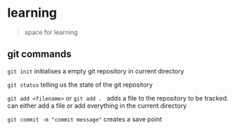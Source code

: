 # learning 

> space for learning

## git commands

`git init` initialises a empty git repository in current directory

`git status` telling us the state of the git repository

`git add <filename>` or `git add . ` adds a file to the repository to be tracked. can either add a file or add everything in the current directory
	
`git commit -m "commit message"` creates a save point 